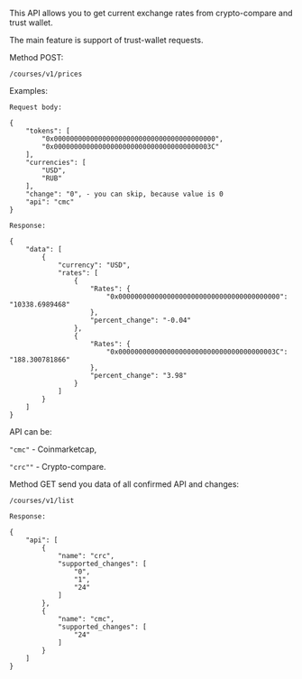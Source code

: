 This API allows you to get current exchange rates from crypto-compare and trust wallet.
 
The main feature is support of trust-wallet requests.

Method POST: 

```/courses/v1/prices```

Examples:
```
Request body:
```

```
{
    "tokens": [
        "0x0000000000000000000000000000000000000000",
        "0x000000000000000000000000000000000000003C"
    ],
    "currencies": [
        "USD",
        "RUB"
    ],
    "change": "0", - you can skip, because value is 0
    "api": "cmc"
}
```
```
Response:
```
```
{
    "data": [
        {
            "currency": "USD",
            "rates": [
                {
                    "Rates": {
                        "0x0000000000000000000000000000000000000000": "10338.6989468"
                    },
                    "percent_change": "-0.04"
                },
                {
                    "Rates": {
                        "0x000000000000000000000000000000000000003C": "188.300781866"
                    },
                    "percent_change": "3.98"
                }
            ]
        }
    ]
}
```

API can be:

```"cmc"``` - Coinmarketcap, 

```"crc""``` - Crypto-compare.


Method GET send you data of all confirmed API and changes: 

```/courses/v1/list```

```
Response:

{
    "api": [
        {
            "name": "crc",
            "supported_changes": [
                "0",
                "1",
                "24"
            ]
        },
        {
            "name": "cmc",
            "supported_changes": [
                "24"
            ]
        }
    ]
}
```
